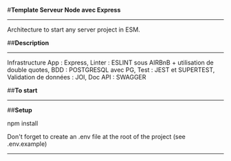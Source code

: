 #**Template Serveur Node avec Express**

-------------------------------------------------------------------------------------------------------------

Architecture to start any server project in ESM.

##**Description**

-------------------------------------------------------------------------------------------------------------

Infrastructure App : Express,
Linter : ESLINT sous AIRBnB + utilisation de double quotes,
BDD : POSTGRESQL avec PG,
Test : JEST et SUPERTEST,
Validation de données : JOI,
Doc API : SWAGGER

##**To start**

-------------------------------------------------------------------------------------------------------------

##**Setup**


npm install

Don't forget to create an .env file at the root of the project (see .env.example)

-------------------------------------------------------------------------------------------------------------

